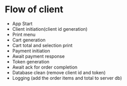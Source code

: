 <h1>Flow of client</h1>
<ul><li>App Start</li>
<li>Client initiation(client id generation)</li>
<li>Print menu</li>
<li>Cart generation</li>
<li>Cart total and selection print</li>
<li>Payment initiation</li>
<li>Await payment response</li>
<li>Token generation</li>
<li>Await ack for order completion</li>
<li>Database clean (remove client id and token)</li>
<li>Logging (add the order items and total to server db)</li>
</ul>